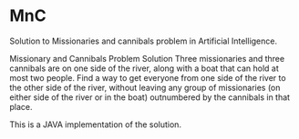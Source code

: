 MnC
===

Solution to Missionaries and cannibals problem in Artificial Intelligence.

Missionary and Cannibals Problem Solution
Three missionaries and three cannibals are on one side of the river, along with a boat
that can hold at most two people. Find a way to get everyone from one side of the
river to the other side of the river, without leaving any group of missionaries (on
either side of the river or in the boat) outnumbered by the cannibals in that place.

This is a JAVA implementation of the solution.
 
